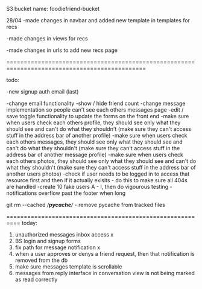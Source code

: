 S3 bucket name: foodiefriend-bucket

28/04
-made changes in navbar and added new template in templates for recs

-made changes in views for recs

-made changes in urls to add new recs page

==============================================================================================

todo:


-new signup auth email (last)


-change email functionality
-show / hide friend count
-change message implementation so people can't see each others messages page
-edit / save toggle functionality to update the forms on the front end
-make sure when users check each others profile, they should see only what they should see and can't do what they shouldn't (make sure they can't access stuff in the address bar of another profile)
-make sure when users check each others messages, they should see only what they should see and can't do what they shouldn't (make sure they can't access stuff in the address bar of another message profile)
-make sure when users check each others photos, they should see only what they should see and can't do what they shouldn't (make sure they can't access stuff in the address bar of another users photos)
-check if user needs to be logged in to access that resource first and then if it actually exisits - do this to make sure all 404s are handled
-create 10 fake users A - I, then do vigourous testing
-notifications overflow past the footer when long



git rm --cached */__pycache__/* - remove pycache from tracked files

==========================================================
today:

1. unauthorized messages inbox access x
2. BS login and signup forms
3. fix path for message notification x
4. when a user approves or denys a friend request, then that notification is removed from the db
5. make sure messages template is scrollable
6. messages from reply interface in conversation view is not being marked as read correctly




